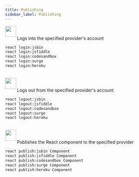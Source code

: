 ```yaml
---
title: Publishing
sidebar_label: Publishing
---
```


<img align="left" src="https://cdn.rawgit.com/steevehook/react-devcli/5ef47b56/icons/markers/draft.svg" height="35px">
<br/>

Logs into the specified provider's account

```bash
react login:jsbin
react login:jsfiddle
react login:codesandbox
react login:surge
react login:heroku
```

<br/>

<img align="left" src="https://cdn.rawgit.com/steevehook/react-devcli/5ef47b56/icons/markers/draft.svg" height="35px">
<br/>

Logs out from the specified provider's account

```bash
react logout:jsbin
react logout:jsfiddle
react logout:codesandbox
react logout:surge
react logout:heroku
```

<br/>

<img align="left" src="https://cdn.rawgit.com/steevehook/react-devcli/5ef47b56/icons/markers/draft.svg" height="35px">
<br/>

Publishes the React component to the specified provider

```bash
react publish:jsbin Component
react publish:jsfiddle Component
react publish:codesandbox Component
react publish:surge Component
react publish:heroku Component
```

